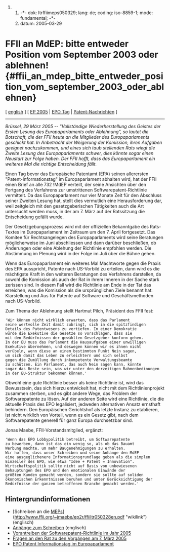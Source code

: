 1.  1.  -\*- dok: ltrffiimeps050329; lang: de; coding: iso-8859-1; mode:
        fundamental; -\*-
    2.  datum: 2005-03-29

# FFII an MdEP: bitte entweder Position vom September 2003 oder ablehnen! {#ffii_an_mdep_bitte_entweder_position_vom_september_2003_oder_ablehnen}

\[ [ english](LtrFfiiMeps050329En "wikilink") \] \[ [ EP
2005](Plen05De "wikilink") \| [ EPO Tag](EpoEp050310De "wikilink") \| [
Patent-Nachrichten](SwpatcninoDe "wikilink") \]

------------------------------------------------------------------------

*Brüssel, 29 März 2005 \-- \"Vollständige Wiederherstellung des Geistes
der Ersten Lesung des Europaparlaments oder Ablehnung\", so lautet die
Botschaft, die der FFII heute an die Mitglieder des Europaparlaments
geschickt hat. In Anbetracht der Weigerung der Komission, ihren Aufgaben
geeignet nachzukommen, und eines sich taub stellenden Rats wiegt die
Zweite Lesung des Europaparlaments schwer, dies könnte sogar einen
Neustart zur Folge haben. Der FFII hofft, dass das Europaparlament ein
weiteres Mal die richtige Entscheidung fällt.*

Einen Tag bevor das Europäische Patentamt (EPA) seinen allerersten
\"Patent-Informationstag\" im Europaparlament abhalten wird, hat der
FFII einen Brief an alle 732 !MdEP verteilt, der seine Ansichten über
den Fortgang des Verfahrens zur umstrittenen Softwarepatent-Richtlinie
vermittelt. Da das Europaparlament nur vier Monate Zeit für den
Abschluss seiner Zweiten Lesung hat, stellt dies vermutlich eine
Herausforderung dar, weil zeitgleich mit den gesetzgeberischen
Tätigkeiten auch die Art untersucht werden muss, in der am 7. März auf
der Ratssitzung die Entscheidung gefällt wurde.

Der Gesetzgebungsprozess wird mit der offiziellen Bekanntgabe des
Rats-Textes im Europaparlament im Zeitraum um den 7. April fortgesetzt.
Das Komitee für Rechtsangelegen des Europaparlaments wird seine
Beratungen möglicherweise im Juni abschliessen und dann darüber
beschließen, ob Änderungen oder eine Ablehung der Richtlinie empfohlen
werden. Die Abstimmung im Plenung wird in der Folge im Juli über die
Bühne gehen.

Wenn das Europaparlament ein weiteres Mal Machtworte gegen die Praxis
des EPA ausspricht, Patente nach US-Vorbild zu erteilen, dann wird es
die mächtigste Kraft in den weiteren Beratungen des Verfahrens
darstellen, da sowohl die Komission als auch der Rat in ihrem Inneren in
der Sache stark zerissen sind. In diesem Fall wird die Richtlinie am
Ende in der Tat das erreichen, was die Komission als die ursprünglichen
Ziele benannt hat: Klarstellung und Aus für Patente auf Software und
Geschäftsmethoden nach US-Vorbild.

Zum Thema der Ablehnung stellt Hartmut Pilch, Präsident des FFII fest:

`'Wir können nicht wirklich erwarten, dass das Parlament`\
`seine wertvolle Zeit damit zubringt, sich in die spitzfindigen`\
`Details des Patentwesens zu vertiefen. In einer Demokratie`\
`würde die Exekutive die Gesetze so vorschlagen, dass sie`\
`mit den Bedürfnissen der gewählten Gesetzgeber konform gehen.`\
`In der EU muss das Parlament die Hausaufgaben einer unwilligen`\
`Exekutive übernehmen, und deswegen können wir es ihnen nicht`\
`verübeln, wenn diese an einem bestimmten Punkt Nein sagen,`\
`um sich damit das Leben zu erleichtern und sich selbst`\
`gegen die Zumüllung durch inkompetente Verwaltungsbeamte`\
`zu schützen. Ein Parlament, das auch Nein sagen kann, könnte`\
`sogar das Beste sein, was wir unter den derzeitigen Rahmenbedinungen`\
`in der EU-Struktur bekommen können.'`

Obwohl eine gute Richtlinie besser als keine Richtlinie ist, wird das
Bewusstsein, das sich hierzu entwickelt hat, nicht mit dem
Richtlinienprojekt zusammen sterben, und es gibt andere Wege, das
Problem der Softwarepatente zu lösen. Auf der anderen Seite wird eine
Richtlinie, die die aktuelle Praxis des EPO legalisiert, jedweden
alternativen Ansatz ernsthaft behindern. Den Europäischen Gerichtshof
als letzte Instanz zu etablieren, ist nicht wirklich von Vorteil, wenn
es ein Gesetz gibt, nach dem Softwarepatente generell für ganz Europa
durchsetzbar sind.

Jonas Maebe, FFII-Vorstandsmitglied, ergänzt:

`'Wenn das EPO Lobbypolitik betreibt, um Softwarepatente `\
`zu bewerben, dann ist das ein wenig so, als ob das Bauamt`\
`Werbung machte, um mehr Baugenehmigungen zu erhalten.`\
`Wir hoffen, dass unser Schreiben und seine Anhänge den MdEP`\
`eine ausgeglichenere Informationsgrundlage geben als die simplen`\
`Einzeiler des EPO, wie etwa "Idee + Patent = Innovation".`\
`Wirtschaftspolitik sollte nicht auf Basis von unbewiesenen`\
`Behauptungen des EPO und den emotionalen Einwände der`\
`größten Kunden gemacht werden, sondern sie sollte auf soliden`\
`ökonomischen Erkenntnissen beruhen und unter Berücksichtigung der `\
`Bedürfnisse der ganzen betroffenen Branche gemacht werden.'`

## Hintergrundinformationen

-   [Schreiben an die
    [MEPs](MEPs "wikilink")](http://www.ffii.org/~jmaebe/ep2r/ffiiltr050328en.pdf "wikilink")
    (englisch)
-   [Anhänge zum
    Schreiben](http://www.ffii.org/~jmaebe/ep2r/ffiiapp050328en.pdf "wikilink")
    (englisch)
-   [ Vorantreiben der Softwarepatent-Richtlinie im Jahr
    2005](Plen05De "wikilink")
-   [ Fragen an den Rat zu den Vorgängen am 7. März
    2005](LtrFfiiCons050308De "wikilink")
-   [EPO Patent Informationstag im
    Europaparlament](http://wiki.ffii.org/EpoEp050310De "wikilink")
